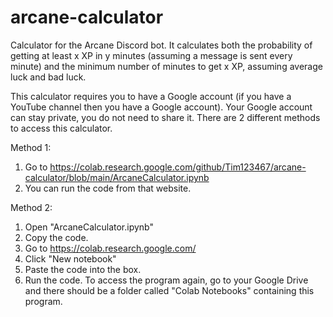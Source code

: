 # arcane-calculator
Calculator for the Arcane Discord bot. It calculates both the probability of getting at least x XP in y minutes (assuming a message is sent every minute) and the minimum number of minutes to get x XP, assuming average luck and bad luck.

This calculator requires you to have a Google account (if you have a YouTube channel then you have a Google account). Your Google account can stay private, you do not need to share it. There are 2 different methods to access this calculator.

Method 1:
1) Go to https://colab.research.google.com/github/Tim123467/arcane-calculator/blob/main/ArcaneCalculator.ipynb
2) You can run the code from that website.

Method 2:
1) Open "ArcaneCalculator.ipynb"
2) Copy the code.
3) Go to https://colab.research.google.com/
4) Click "New notebook"
5) Paste the code into the box.
6) Run the code. To access the program again, go to your Google Drive and there should be a folder called "Colab Notebooks" containing this program.
